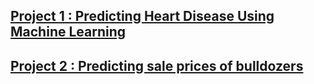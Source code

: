 

## [Project 1 : Predicting Heart Disease Using Machine Learning](https://github.com/IyadAli-crypto/Heart-Disease-prediction)

## [Project 2 : Predicting sale prices of bulldozers](https://github.com/IyadAli-crypto/Predicting-sale-prices-of-bulldozers-using-Machine-Learning)

